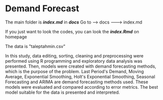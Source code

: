 # Demand Forecast

The main folder is ***index.md*** in ***docs***
Go to --> docs ---> index.md

If you just want to look the codes, you can look the ***index.Rmd*** on homepage

The data is "taleptahmin.csv"

In this study, data editing, sorting, cleaning and preprocessing were performed using R programming and exploratory data analysis was presented. Then, models were created with demand forecasting methods, which is the purpose of the problem. Last Period's Demand, Moving Average, Exponential Smoothing, Holt's Exponential Smoothing, Seasonal Forecasting and ARIMA are demand forecasting methods used. These models were evaluated and compared according to error metrics. The best model suitable for the data is presented and interpreted.
